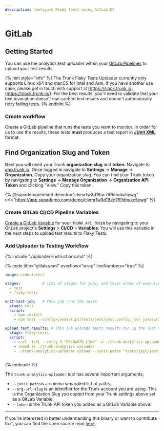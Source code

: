 ```yaml
---
description: Configure Flaky Tests using GitLab CI
---
```


# GitLab

## Getting Started

You can use the analytics test uploader within your [GitLab Pipelines](https://docs.gitlab.com/ee/ci/pipelines/) to upload your test results.

{% hint style="info" %}
The Trunk Flaky Tests Uploader currently only supports Linux x64 and macOS for Intel and Arm. If you have another use case, please get in touch with support at [https://slack.trunk.io](https://slack.trunk.io/). For the best results, you'll need to validate that your test invocation doesn't use cached test results and doesn't automatically retry failing tests.
{% endhint %}

### Create workflow

Create a GitLab pipeline that runs the tests you want to monitor. In order for us to use the results, these tests **must** produces a test report in [**JUnit XML**](https://github.com/testmoapp/junitxml) format.

## Find Organization Slug and Token

Next you will need your Trunk **organization slug** and **token.** Navigate to [app.trunk.io](http://app.trunk.io). Once logged in navigate to **Settings** -> **Manage** -> **Organization**.  Copy your organization slug. You can find your Trunk token by navigating to **Settings** → **Manage Organization** → **Organization API Token** and clicking "View."  Copy this token.

{% @supademo/embed demoId="clvmr1w3d19ac769dnukc5ywg" url="https://app.supademo.com/demo/clvmr1w3d19ac769dnukc5ywg" %}

### Create GitLab CI/CD Pipeline Variables

[Create a GitLab Variable](https://docs.gitlab.com/ee/ci/variables/index.html#for-a-project) for your `TRUNK_API_TOKEN` by navigating to your GitLab project's **Settings** > **CI/CD** > **Variables**. You will use this variable in the next steps to upload test results to Flaky Tests.

### Add Uploader to Testing Workflow

{% include "./uploader-instructions.md" %}

{% code title="gitlab.yaml" overflow="wrap" lineNumbers="true" %}
```yaml
image: node:latest

stages:          # List of stages for jobs, and their order of execution
  - test
  - flaky-tests

unit-test-job:   # This job runs the tests
  stage: test    
  script:
    - npm install 
    - npm test --config=javascript/tests/jest/jest.config.json javascript/tests/jest/**/*.js

upload_test_results: # This job uploads tests results run in the last stage
  stage: flaky-tests
  script:
    - curl -fsSL --retry 3 "UPLOADER_LINK" -o ./trunk-analytics-uploader
    - chmod +x ./trunk-analytics-uploader
    - ./trunk-analytics-uploader upload --junit-paths "tests/jest/jest_junit_test.xml" --org-url-slug <TRUNK_ORG_SLUG> --token $TRUNK_API_TOKEN
      
```
{% endcode %}

The `trunk-analytics-uploader` tool has several important arguments;

* `--junit-paths`is a comma separated list of paths.
* `--org-url-slug` is an identifier for the Trunk account you are using. This is the Organization Slug you copied from your Trunk settings above set as a GitLab Variable.
* `--token` is the Trunk API token you added as a GitLab Variable above.

***

If you're interested in better understanding this binary or want to contribute to it, you can find the open source repo [here](https://github.com/trunk-io/analytics-cli).
